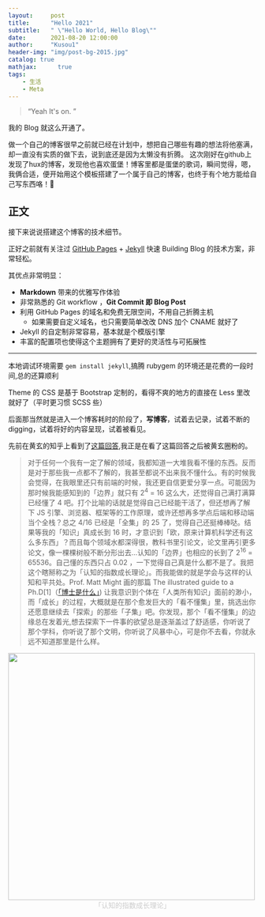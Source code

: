 ```yaml
---
layout:     post
title:      "Hello 2021"
subtitle:   " \"Hello World, Hello Blog\""
date:       2021-08-20 12:00:00
author:     "Kusou1"
header-img: "img/post-bg-2015.jpg"
catalog: true
mathjax:      true
tags:
    - 生活
    - Meta
---
```


> “Yeah It's on. ”


我的 Blog 就这么开通了。

做一个自己的博客很早之前就已经在计划中，想把自己哪些有趣的想法将他塞满，却一直没有实质的做下去，说到底还是因为太懒没有折腾。
这次刚好在github上发现了hux的博客，发现他也喜欢蛋堡！博客里都是蛋堡的歌词，瞬间觉得，嗯，我俩合适，便开始用这个模板搭建了一个属于自己的博客，也终于有个地方能给自己写东西咯！🥳

## 正文

接下来说说搭建这个博客的技术细节。  

正好之前就有关注过 [GitHub Pages](https://pages.github.com/) + [Jekyll](http://jekyllrb.com/) 快速 Building Blog 的技术方案，非常轻松。

其优点非常明显：

* **Markdown** 带来的优雅写作体验
* 非常熟悉的 Git workflow ，**Git Commit 即 Blog Post**
* 利用 GitHub Pages 的域名和免费无限空间，不用自己折腾主机
	* 如果需要自定义域名，也只需要简单改改 DNS 加个 CNAME 就好了 
* Jekyll 的自定制非常容易，基本就是个模版引擎
* 丰富的配置项也使得这个主题拥有了更好的灵活性与可拓展性
  
---

本地调试环境需要 `gem install jekyll`,搞腾 rubygem 的环境还是花费的一段时间,总的还算顺利

Theme 的 CSS 是基于 Bootstrap 定制的，看得不爽的地方的直接在 Less 里改就好了（平时更习惯 SCSS 些）

后面那当然就是进入一个博客耗时的阶段了，**写博客**，试着去记录，试着不断的digging，试着将好的内容呈现，试着被看见。

先前在黄玄的知乎上看到了[这篇回答](https://www.zhihu.com/question/403735935/answer/1321904076),我正是在看了这篇回答之后被黄玄圈粉的。

> 对于任何一个我有一定了解的领域，我都知道一大堆我看不懂的东西。反而是对于那些我一点都不了解的，我甚至都说不出来我不懂什么。有的时候我会觉得，在我眼里还只有前端的时候，我还更自信更爱分享一点。可能因为那时候我能感知到的「边界」就只有 $2^4$ = 16 这么大，还觉得自己满打满算已经懂了 4 吧。打个比喻的话就是觉得自己已经能干活了，但还想再了解下 JS 引擎、浏览器、框架等的工作原理，或许还想再多学点后端和移动端当个全栈？总之 $4/16$ 已经是「全集」的 $25%$ 了，觉得自己还挺棒棒哒。结果等我的「知识」真成长到 16 时，才意识到「欧，原来计算机科学还有这么多东西」？而且每个领域水都深得很，教科书里引论文，论文里再引更多论文，像一棵棵树般不断分形出去…认知的「边界」也相应的长到了 $2^{16}$ = 65536。自己懂的东西只占 $0.02%$ ，一下觉得自己真是什么都不是了。我把这个瞎掰称之为「认知的指数成长理论」。而我能做的就是学会与这样的认知和平共处。Prof. Matt Might 画的那篇 The illustrated guide to a Ph.D[1]（[「博士是什么」](https://zhuanlan.zhihu.com/p/19789670)) 让我意识到个体在「人类所有知识」面前的渺小，而「成长」的过程，大概就是在那个愈发巨大的「看不懂集」里，挑选出你还愿意继续去「探索」的那些「子集」吧。你发现，那个「看不懂集」的边缘总在发着光,想去探索下一件事的欲望总是逐渐盖过了舒适感，你听说了那个学科，你听说了那个文明，你听说了风暴中心，可是你不去看，你就永远不知道那里是什么样。

<img src="https://pic1.zhimg.com/50/v2-9557bd0507ca70f7afd075730f31a2e3_720w.jpg?source=1940ef5c" data-size="normal" data-rawwidth="1154" data-rawheight="795" data-default-watermark-src="https://pic3.zhimg.com/50/v2-e43a821e6ddffdb3a278ace89818fcff_720w.jpg?source=1940ef5c" class="origin_image zh-lightbox-thumb" width="500" data-original="https://pic1.zhimg.com/v2-9557bd0507ca70f7afd075730f31a2e3_r.jpg?source=1940ef5c"/>
<center><font color="#ccc">「认知的指数成长理论」</font></center>






